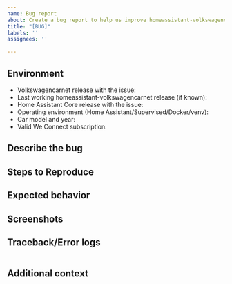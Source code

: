 ```yaml
---
name: Bug report
about: Create a bug report to help us improve homeassistant-volkswagencarnet
title: "[BUG]"
labels: ''
assignees: ''

---
```


<!-- Please READ THIS FIRST

Before opening a new issue, please check if a similar one is already open

DO NOT DELETE ANY TEXT from this template! Otherwise, your issue may be closed without comment.

Please check if the bug is already reported and add more information there instead of creating a new report.

-->

## Environment

- Volkswagencarnet release with the issue: 
- Last working homeassistant-volkswagencarnet release (if known): 
- Home Assistant Core release with the issue: 
- Operating environment (Home Assistant/Supervised/Docker/venv): 
- Car model and year: 
- Valid We Connect subscription: 

## Describe the bug
<!--
  Make a brief description of the problem you are experiencing
-->


## Steps to Reproduce
<!--
  Please list the steps needed to reproduce the issue
-->


## Expected behavior
<!-- 
  Insert a brief description of the expected behavior is
-->


## Screenshots
<!-- 
  If applicable, add screenshots to help explain your problem.
-->


## Traceback/Error logs
<!--
  If you come across any trace or error logs, please provide them.
-->

```txt

```

## Additional context
<!--
  Add any other context about the problem here.
-->